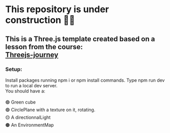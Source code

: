 # This repository is under construction 🚧🚧

## This is a Three.js template created based on a lesson from the course: </br> <a href= "https://threejs-journey.com/" target= "_blank">Threejs-journey</a>

### Setup:</br>
Install packages running npm i or npm install commands. Type npm run dev to run a local dev server.</br>
You should have a: </br></br>
🟢 Green cube</br>
🟢 CirclePlane with a texture on it, rotating.</br>
🟡 A directionnalLight</br>
🟠 An EnvironmentMap 